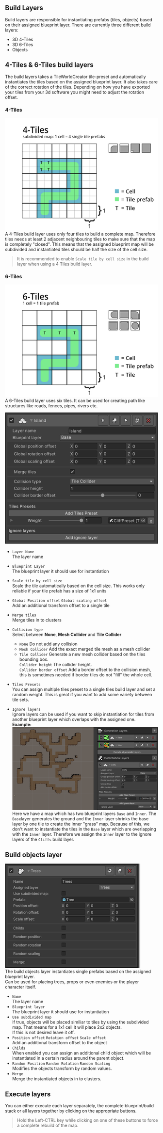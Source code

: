 ## Build Layers
Build layers are responsible for instantiating prefabs (tiles, objects) based on their assigned blueprint layer. 
There are currently three different build layers:  

+ 3D 4-Tiles
+ 3D 6-Tiles
+ Objects


## 4-Tiles & 6-Tiles build layers  
The build layers takes a TileWorldCreator tile-preset and automatically instantiates the tiles based on the assigned blueprint layer. It also takes care of the correct rotation of the tiles. Depending on how you have exported your tiles from your 3d software you might need to adjust the rotation offset. 

### 4-Tiles  
![4tiles](img/new4Tiles.png)  
A 4-Tiles build layer uses only four tiles to build a complete map. Therefore tiles needs at least 2 adjacent neighbouring tiles to make sure that the map is completely "closed". This means that the assigned blueprint map will be subdivided and instantiated tiles should be half the size of the cell size.  
> It is recommended to enable `Scale tile by cell size` in the build layer when using a 4 Tiles build layer.  

### 6-Tiles  
![6tiles](img/new6Tiles.png)  
A 6-Tiles build layer uses six tiles. It can be used for creating path like structures like roads, fences, pipes, rivers etc.  
  
![instantiationLayerTiles](img/buildLayer.png)

+ `Layer Name`  
  The layer name  
+ `Blueprint Layer`  
  The blueprint layer it should use for instantiation  
+ `Scale tile by cell size`  
  Scale the tile automatically based on the cell size. This works only reliable if your tile prefab has a size of 1x1 units
+ `Global Position offset` `Global scaling offset`  
  Add an additional transform offset to a single tile  
+ `Merge tiles`  
  Merge tiles in to clusters  
+ `Collision type`  
  Select between **None**, **Mesh Collider** and **Tile Collider**  
  + `None` Do not add any collision  
  + `Mesh Collider` Add the exact merged tile mesh as a mesh collider  
  + `Tile Collider` Generate a new mesh collider based on the tiles bounding box.  
    `Collider height` The collider height.  
    `Collider border offset` Add a border offset to the collision mesh, this is sometimes needed if border tiles do not "fill" the whole cell.  
  
+ `Tiles Presets`  
  You can assign multiple tiles preset to a single tiles build layer and set a random weight. This is great if you want to add some variety between tile sets.  
+ `Ignore layers`  
  Ignore layers can be used if you want to skip instantiation for tiles from another blueprint layer which overlaps with the assigned one.  
  **Example:**  
  ![ignoreLayersExample](img/ignoreLayersExample.png)  
Here we have a map which has two blueprint layers `Base` and `Inner`. The `Base`layer generates the ground and the `Inner` layer shrinks the base layer by one tile to create the inner "grass" map. Because of this, we don't want to instantiate the tiles in the `Base` layer which are overlapping with the `Inner` layer. Therefore we assign the `Inner` layer to the ignore layers of the `Cliffs` build layer.  

  
## Build objects layer
![instantiationLayerObject](img/instantiationLayerObjects.png)  
The build objects layer instantiates single prefabs based on the assigned blueprint layer.  
Can be used for placing trees, props or even enemies or the player character itself.
  
+ `Name`  
  The layer name  
+ `Blueprint layer`  
  The blueprint layer it should use for instantiation  
+ `Use subdivided map`  
If true, objects will be placed similiar to tiles by using the subdivided map. That means for a 1x1 cell it will place 2x2 objects.  
If this is not desired leave it off.  
+ `Position offset` `Rotation offset` `Scale offset`  
  Add an additional transform offset to the object  
+ `Childs`  
  When enabled you can assign an additional child object which will be instantiated in a certain radius around the parent object.  
+ `Random Position` `Random Rotation` `Random Scaling`  
  Modifies the objects transform by random values.  
+ `Merge`  
  Merge the instantiated objects in to clusters.  


## Execute layers

You can either execute each layer separately, the complete blueprint/build stack or all layers together by clicking on the appropriate buttons.
> Hold the Left-CTRL key while clicking on one of these buttons to force a complete rebuild of the map.
